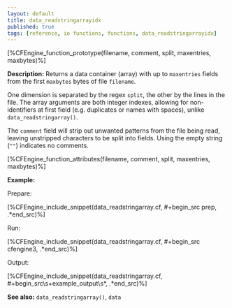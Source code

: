 ```yaml
---
layout: default
title: data_readstringarrayidx
published: true
tags: [reference, io functions, functions, data_readstringarrayidx]
---
```


[%CFEngine_function_prototype(filename, comment, split, maxentries, maxbytes)%]

**Description:** Returns a data container (array) with up to
`maxentries` fields from the first `maxbytes` bytes of file `filename`.

One dimension is separated by the regex `split`, the other by the lines in
the file. The array arguments are both integer indexes, allowing for
non-identifiers at first field (e.g. duplicates or names with spaces), unlike
`data_readstringarray()`.

The `comment` field will strip out unwanted patterns from the file being read, leaving unstripped characters to be split into fields. Using the empty string (`""`) indicates no comments.

[%CFEngine_function_attributes(filename, comment, split, maxentries, maxbytes)%]

**Example:**

Prepare:

[%CFEngine_include_snippet(data_readstringarray.cf, #\+begin_src prep, .*end_src)%]

Run:

[%CFEngine_include_snippet(data_readstringarray.cf, #\+begin_src cfengine3, .*end_src)%]

Output:

[%CFEngine_include_snippet(data_readstringarray.cf, #\+begin_src\s+example_output\s*, .*end_src)%]

**See also:** `data_readstringarray()`, `data`
